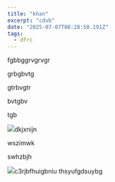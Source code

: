```yaml
---
title: "khan"
excerpt: "cdvb"
date: "2025-07-07T08:28:50.191Z"
tags:
  - dfrc
---
```


fgbbggrvgrvgr

grbgbvtg

gtrbvgtr

bvtgbv

tgb

![](![Cat]\(https://placekitten.com/600/300\))dkjxnijn

wszimwk

swhzbjh

![](https://imgv3.fotor.com/images/share/wonderland-girl-generated-by-Fotor-ai-art-generator.jpg)c3rjbfhuigbniu thsyufgdsuybg 